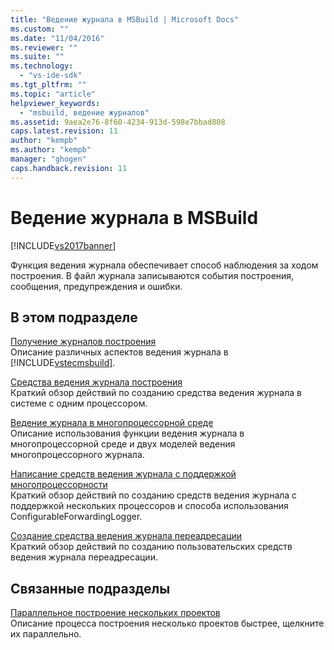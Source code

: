```yaml
---
title: "Ведение журнала в MSBuild | Microsoft Docs"
ms.custom: ""
ms.date: "11/04/2016"
ms.reviewer: ""
ms.suite: ""
ms.technology: 
  - "vs-ide-sdk"
ms.tgt_pltfrm: ""
ms.topic: "article"
helpviewer_keywords: 
  - "msbuild, ведение журналов"
ms.assetid: 9aea2e76-8f60-4234-913d-598e7bbad808
caps.latest.revision: 11
author: "kempb"
ms.author: "kempb"
manager: "ghogen"
caps.handback.revision: 11
---
```

# Ведение журнала в MSBuild
[!INCLUDE[vs2017banner](../code-quality/includes/vs2017banner.md)]

Функция ведения журнала обеспечивает способ наблюдения за ходом построения.  В файл журнала записываются события построения, сообщения, предупреждения и ошибки.  
  
## В этом подразделе  
 [Получение журналов построения](../msbuild/obtaining-build-logs-with-msbuild.md)  
 Описание различных аспектов ведения журнала в [!INCLUDE[vstecmsbuild](../extensibility/internals/includes/vstecmsbuild_md.md)].  
  
 [Средства ведения журнала построения](../msbuild/build-loggers.md)  
 Краткий обзор действий по созданию средства ведения журнала в системе с одним процессором.  
  
 [Ведение журнала в многопроцессорной среде](../msbuild/logging-in-a-multi-processor-environment.md)  
 Описание использования функции ведения журнала в многопроцессорной среде и двух моделей ведения многопроцессорного журнала.  
  
 [Написание средств ведения журнала с поддержкой многопроцессорности](../msbuild/writing-multi-processor-aware-loggers.md)  
 Краткий обзор действий по созданию средств ведения журнала с поддержкой нескольких процессоров и способа использования ConfigurableForwardingLogger.  
  
 [Создание средства ведения журнала переадресации](../msbuild/creating-forwarding-loggers.md)  
 Краткий обзор действий по созданию пользовательских средств ведения журнала переадресации.  
  
## Связанные подразделы  
 [Параллельное построение нескольких проектов](../msbuild/building-multiple-projects-in-parallel-with-msbuild.md)  
 Описание процесса построения несколько проектов быстрее, щелкните их параллельно.